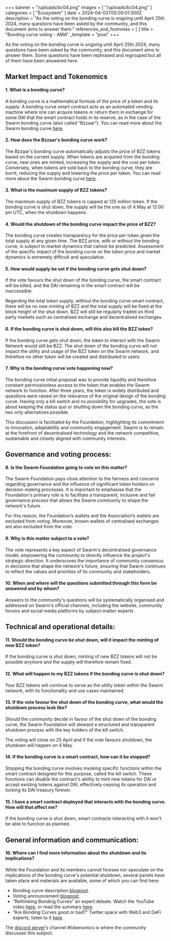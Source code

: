 +++
banner = "/uploads/bc04.png"
images = [ "/uploads/bc04.png" ]
categories = [ "Ecosystem" ]
date = 2024-04-03T00:00:01.000Z
description = "As the voting on the bonding curve is ongoing until April 25th 2024, many questions have been asked by the community, and this document aims to answer them."
references_and_footnotes = [ ]
title = "Bonding curve voting - AMA"
_template = "post"
+++

As the voting on the bonding curve is ongoing until April 25th 2024, many questions have been asked by the community, and this document aims to answer them. Some questions have been rephrased and regrouped but all of them have been answered here.


## Market Impact and Tokenomics

#### 1. What is a bonding curve?

A bonding curve is a mathematical formula of the price of a token and its supply. A bonding curve smart contract acts as an automated vending machine where one can acquire tokens or return them in exchange for some DAI that the smart contract holds in its reserve, as in the case of the Swarm bonding curve (also called “Bzzaar”). You can read more about the Swarm bonding curve [here](https://blog.ethswarm.org/foundation/2021/swarm-and-its-bzzaar-bonding-curve/).


#### 2. How does the Bzzaar's bonding curve work?

The Bzzaar's bonding curve automatically adjusts the price of BZZ tokens based on the current supply. When tokens are acquired from the bonding curve, new ones are minted, increasing the supply and the cost per token. Conversely, when tokens are sold back to the bonding curve, they are burnt, reducing the supply and lowering the price per token. You can read more about the Swarm bonding curve [here](https://blog.ethswarm.org/foundation/2021/swarm-and-its-bzzaar-bonding-curve/).


#### 3. What is the maximum supply of BZZ tokens?

The maximum supply of BZZ tokens is capped at 125 million token. If the bonding curve is shut down, the supply will be the one as of 4 May at 12:00 pm UTC, when the shutdown happens.


#### 4. Would the shutdown of the bonding curve impact the price of BZZ?

The bonding curve creates transparency for the price per token given the total supply at any given time. The BZZ price, with or without the bonding curve, is subject to market dynamics that cannot be predicted. Assessment of the specific impact of the bonding curve on the token price and market dynamics is extremely difficult and speculative. 


#### 5. How would supply be set if the bonding curve gets shut down?

If the vote favours the shut down of the bonding curve, the smart contract will be killed, and the DAI remaining in the smart contract will be inaccessible.

Regarding the total token supply, without the bonding curve smart contract, there will be no new minting of BZZ and the total supply will be fixed at the block height of the shut down. BZZ will still be regularly traded on third party markets such as centralised exchange and decentralised exchanges. 


#### 6. If the bonding curve is shut down, will this also kill the BZZ token?

If the bonding curve gets shut down, the token to interact with the Swarm Network would still be BZZ. The shut down of the bonding curve will not impact the utility and usage of the BZZ token on the Swarm network, and therefore no other token will be created and distributed to users. 



#### 7. Why is the bonding curve vote happening now?

The bonding curve initial proposal was to provide liquidity and therefore constant permissionless access to the token that enables the Swarm network to function. After three years, the token is widely distributed and questions were raised on the relevance of the original design of the bonding curve. Having only a kill switch and no possibility for upgrades, the vote is about keeping the status quo or shutting down the bonding curve, as the two only alternatives possible.

This discussion is facilitated by the Foundation, highlighting its commitment to innovation, adaptability and community engagement. Swarm is to remain at the forefront of decentralised technology and the network competitive, sustainable and closely aligned with community interests.


## Governance and voting process: 

#### 8. Is the Swarm Foundation going to vote on this matter?

The Swarm Foundation pays close attention to the fairness and concerns regarding governance and the influence of significant token holders on decision-making processes. It is important to emphasise that the Foundation's primary role is to facilitate a transparent, inclusive and fair governance process that allows the Swarm community to shape the network's future.

For this reason, the Foundation’s wallets and the Association’s wallets are excluded from voting. Moreover, known wallets of centralised exchanges are also excluded from the vote. 


#### 9. Why is this matter subject to a vote?

The vote represents a key aspect of Swarm's decentralised governance model, empowering the community to directly influence the project's strategic direction. It underscores the importance of community consensus in decisions that shape the network's future, ensuring that Swarm continues to reflect the values and priorities of its community and stakeholders.


#### 10. When and where will the questions submitted through this form be answered and by whom?

Answers to the community's questions will be systematically organised and addressed on Swarm's official channels, including the website, community forums and social media platforms by subject-matter experts


## Technical and operational details: 

#### 11. Should the bonding curve be shut down, will it impact the minting of new BZZ token?

If the bonding curve is shut down, minting of new BZZ tokens will not be possible anymore and the supply will therefore remain fixed.


#### 12. What will happen to my BZZ tokens if the bonding curve is shut down?

Your BZZ tokens will continue to serve as the utility token within the Swarm network, with its functionality and use cases maintained. 


#### 13. If the vote favour the shut down of the bonding curve, what would the shutdown process look like?

Should the community decide in favour of the shut down of the bonding curve, the Swarm Foundation will steward a structured and transparent shutdown process with the key holders of the kill switch.

The voting will close on 25 April and if the vote favours shutdown, the shutdown will happen on 4 May.


#### 14. If the bonding curve is a smart contract, how can it be stopped?

Stopping the bonding curve involves invoking specific functions within the smart contract designed for this purpose, called the kill switch. These functions can disable the contract's ability to mint new tokens for DAI or accept existing tokens against DAI, effectively ceasing its operation and locking its DAI treasury forever.


#### 15. I have a smart contract deployed that interacts with the bonding curve. How will that affect me?

If the bonding curve is shut down, smart contracts interacting with it won’t be able to function as planned.


## General information and communication: 

#### 16. Where can I find more information about the shutdown and its implications?

While the Foundation and its members cannot foresee nor speculate on the implications of the bonding curve's potential shutdown, several panels have taken place and materials are available, some of which you can find here: 
* Bonding curve description [blogpost](https://blog.ethswarm.org/foundation/2021/swarm-and-its-bzzaar-bonding-curve/). 
* Voting announcement [blogpost](https://blog.ethswarm.org/foundation/2024/swarms-community-governance-the-bonding-curve-vote/). 
* “Rethinking Bonding Curves” an expert debate. Watch the YouTube video [here](https://www.youtube.com/watch?v=43x-GxCO9K8), or read the summary [here](https://blog.ethswarm.org/foundation/2024/rethinking-bonding-curves/). 
* “Are Bonding Curves good or bad?” Twitter space with Web3 and DeFi experts, listen to it [here](https://twitter.com/i/spaces/1yNxaZdRdaDKj?s=20). 

The [discord server](https://discord.gg/Ycpj8gstQP)’s channel #tokenomics is where the community discusses this subject.



